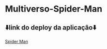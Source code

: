 # Multiverso-Spider-Man
<h2>⬇️link do deploy da aplicação⬇️</h2>
<a href="https://lnkd.in/dRmBgSND">Spider Man<a />
